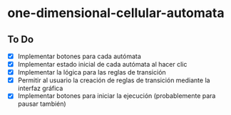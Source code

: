 # one-dimensional-cellular-automata

## To Do

* [x] Implementar botones para cada autómata
* [x] Implementar estado inicial de cada autómata al hacer clic
* [x] Implementar la lógica para las reglas de transición
* [x] Permitir al usuario la creación de reglas de transición mediante la interfaz gráfica
* [x] Implementar botones para iniciar la ejecución (probablemente para pausar también)